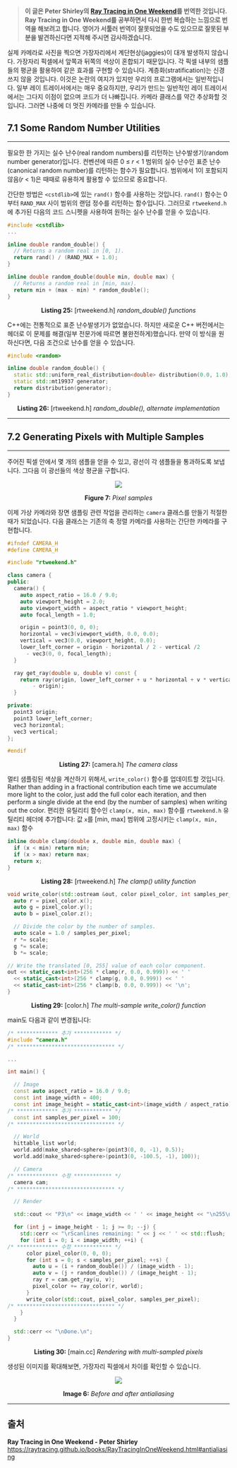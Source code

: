 > **이 글은 Peter Shirley의 [Ray Tracing in One Weekend](https://raytracing.github.io/books/RayTracingInOneWeekend.html)를 번역한 것입니다.
> Ray Tracing in One Weekend를 공부하면서 다시 한번 복습하는 느낌으로 번역을 해보려고 합니다. 영어가 서툴러 번역이 잘못되었을 수도 있으므로 잘못된 부분을 발견하신다면 지적해 주시면 감사하겠습니다.**

실제 카메라로 사진을 찍으면 가장자리에서 계단현상(jaggies)이 대개 발생하지 않습니다. 가장자리 픽셀에서 앞쪽과 뒤쪽의 색상이 혼합되기 때문입니다. 각 픽셀 내부의 샘플들의 평균을 활용하여 같은 효과를 구현할 수 있습니다. 계층화(stratification)는 신경 쓰지 않을 것입니다. 이것은 논란의 여지가 있지만 우리의 프로그램에서는 일반적입니다. 일부 레이 트레이서에서는 매우 중요하지만, 우리가 만드는 일반적인 레이 트레이서에서는 그다지 이점이 없으며 코드가 더 나빠집니다. 카메라 클래스를 약간 추상화할 것입니다. 그러면 나중에 더 멋진 카메라를 만들 수 있습니다.

## 7.1 Some Random Number Utilities

---

필요한 한 가지는 실수 난수(real random numbers)를 리턴하는 난수발생기(random number generator)입니다. 컨벤션에 따른 0 ≤ 𝑟 < 1 범위의 실수 난수인 표준 난수(canonical random number)를 리턴하는 함수가 필요합니다. 범위에서 1이 포함되지 않음(𝑟 < 1)은 때때로 유용하게 활용할 수 있으므로 중요합니다.

간단한 방법은 `<cstdlib>`에 있는 `rand()` 함수를 사용하는 것입니다. `rand()` 함수는 0부터 `RAND_MAX` 사이 범위의 랜덤 정수를 리턴하는 함수입니다. 그러므로 `rtweekend.h`에 추가된 다음의 코드 스니펫을 사용하여 원하는 실수 난수를 얻을 수 있습니다.

```cpp
#include <cstdlib>
...

inline double random_double() {
  // Returns a random real in [0, 1).
  return rand() / (RAND_MAX + 1.0);
}

inline double random_double(double min, double max) {
  // Returns a random real in [min, max).
  return min + (max - min) * random_double();
}
```

**<p align="center">Listing 25:** [rtweekend.h] _random_double() functions</p>_

C++에는 전통적으로 표준 난수발생기가 없었습니다. 하지만 새로운 C++ 버전에서는 <random> 헤더로 이 문제를 해결(일부 전문가에 따르면 불완전하게)했습니다. 만약 이 방식을 원하신다면, 다음 조건으로 난수를 얻을 수 있습니다.

```cpp
#include <random>

inline double random_double() {
  static std::uniform_real_distribution<double> distribution(0.0, 1.0);
  static std::mt19937 generator;
  return distribution(generator);
}
```

**<p align="center">Listing 26:** [rtweekend.h] _random_double(), alternate implementation</p>_

---

## 7.2 Generating Pixels with Multiple Samples

---

주어진 픽셀 안에서 몇 개의 샘플을 얻을 수 있고, 광선이 각 샘플들을 통과하도록 보냅니다. 그다음 이 광선들의 색상 평균을 구합니다.

<p align="center"><img src="https://raytracing.github.io/images/fig-1.07-pixel-samples.jpg"></p>

**<p align="center">Figure 7:** _Pixel samples</p>_

이제 가상 카메라와 장면 샘플링 관련 작업을 관리하는 `camera` 클래스를 만들기 적절한 때가 되었습니다. 다음 클래스는 기존의 축 정렬 카메라를 사용하는 간단한 카메라를 구현합니다.

```cpp
#ifndef CAMERA_H
#define CAMERA_H

#include "rtweekend.h"

class camera {
public:
  camera() {
    auto aspect_ratio = 16.0 / 9.0;
    auto viewport_height = 2.0;
    auto viewport_width = aspect_ratio * viewport_height;
    auto focal_length = 1.0;

    origin = point3(0, 0, 0);
    horizontal = vec3(viewport_width, 0.0, 0.0);
    vertical = vec3(0.0, viewport_height, 0.0);
    lower_left_corner = origin - horizontal / 2 - vertical /2
      - vec3(0, 0, focal_length);
  }

  ray get_ray(double u, double v) const {
    return ray(origin, lower_left_corner + u * horizontal + v * vertical
        - origin);
  }

private:
  point3 origin;
  point3 lower_left_corner;
  vec3 horizontal;
  vec3 vertical;
};

#endif
```

**<p align="center">Listing 27:** [camera.h] _The camera class</p>_

멀티 샘플링된 색상을 계산하기 위해서, `write_color()` 함수를 업데이트할 것입니다. Rather than adding in a fractional contribution each time we accumulate more light to the color, just add the full color each iteration, and then perform a single divide at the end (by the number of samples) when writing out the color. 편리한 유틸리티 함수인 `clamp(x, min, max)` 함수를 `rtweekend.h` 유틸리티 헤더에 추가합니다: 값 `x`를 [min, max] 범위에 고정시키는 `clamp(x, min, max)` 함수

```cpp
inline double clamp(double x, double min, double max) {
  if (x < min) return min;
  if (x > max) return max;
  return x;
}
```

**<p align="center">Listing 28:** [rtweekend.h] _The clamp() utility function</p>_

```cpp
void write_color(std::ostream &out, color pixel_color, int samples_per_pixel) {
  auto r = pixel_color.x();
  auto g = pixel_color.y();
  auto b = pixel_color.z();

  // Divide the color by the number of samples.
  auto scale = 1.0 / samples_per_pixel;
  r *= scale;
  g *= scale;
  b *= scale;

// Write the translated [0, 255] value of each color component.
out << static_cast<int>(256 * clamp(r, 0.0, 0.999)) << ' '
  << static_cast<int>(256 * clamp(g, 0.0, 0.999)) << ' '
  << static_cast<int>(256 * clamp(b, 0.0, 0.999)) << '\n';
}
```

**<p align="center">Listing 29:** [color.h] _The multi-sample write_color() function</p>_

main도 다음과 같이 변경됩니다:

```cpp
/* ************* 추가 ************ */
#include "camera.h"
/* ******************************* */

...

int main() {

  // Image
  const auto aspect_ratio = 16.0 / 9.0;
  const int image_width = 400;
  const int image_height = static_cast<int>(image_width / aspect_ratio);
/* ************* 추가 ************ */
  const int samples_per_pixel = 100;
/* ******************************* */

  // World
  hittable_list world;
  world.add(make_shared<sphere>(point3(0, 0, -1), 0.5));
  world.add(make_shared<sphere>(point3(0, -100.5, -1), 100));

  // Camera
/* ************* 수정 ************ */
  camera cam;
/* ******************************* */

  // Render

  std::cout << "P3\n" << image_width << ' ' << image_height << "\n255\n";

  for (int j = image_height - 1; j >= 0; --j) {
    std::cerr << "\rScanlines remaining: " << j << ' ' << std::flush;
    for (int i = 0; i < image_width; ++i) {
/* ************* 수정 ************ */
      color pixel_color(0, 0, 0);
      for (int s = 0; s < samples_per_pixel; ++s) {
        auto u = (i + random_double()) / (image_width - 1);
        auto v = (j + random_double()) / (image_height - 1);
        ray r = cam.get_ray(u, v);
        pixel_color += ray_color(r, world);
      }
      write_color(std::cout, pixel_color, samples_per_pixel);
/* ******************************* */
    }
  }

  std::cerr << "\nDone.\n";
}
```

**<p align="center">Listing 30:** [<span>main.</span>cc] _Rendering with multi-sampled pixels</p>_

생성된 이미지를 확대해보면, 가장자리 픽셀에서 차이를 확인할 수 있습니다.

<p align="center"><img src="https://user-images.githubusercontent.com/19530862/96420143-1087d680-1230-11eb-8064-7343d973cda0.png"></p>

**<p align="center">Image 6:** _Before and after antialiasing</p>_

---

## 출처

**Ray Tracing in One Weekend - Peter Shirley**
https://raytracing.github.io/books/RayTracingInOneWeekend.html#antialiasing
